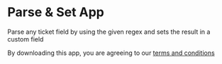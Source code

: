 # Parse & Set App

Parse any ticket field by using the given regex and sets the result in a custom field

By downloading this app, you are agreeing to our [terms and conditions](https://github.com/zendesklabs/wiki/wiki/Terms-and-Conditions)
